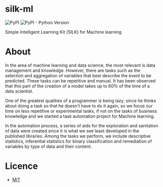 # silk-ml

![PyPI](https://img.shields.io/pypi/v/silk-ml?style=flat-square)
![PyPI - Python Version](https://img.shields.io/pypi/pyversions/silk-ml?style=flat-square)

Simple Intelligent Learning Kit (SILK) for Machine learning

# About

In the area of ​​machine learning and data science, the most relevant is data management and knowledge. However, there are tasks such as the selection and aggregation of variables that best describe the event to be predicted. These tasks can be repetitive and manual. It has been observed that this part of the creation of a model takes up to 60% of the time of a data scientist.

One of the greatest qualities of a programmer is being lazy, since he thinks about doing a task so that he doesn't have to do it again, so we focus our time on less repetitive or experimental tasks, if not on the tasks of business knowledge and we started a task automation project for Machine learning.

In the automation process, a series of aids for the exploration and sanitation of data were created since it is what we see least developed in the published libraries. Among the tasks we perform, we include descriptive statistics, inferential statistics for binary classification and remediation of variables by type of data and their content.

# Licence
- [MIT](./LICENSE)
